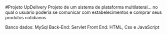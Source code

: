 #Projeto UpDelivery
Projeto de um sistema de plataforma multilateral... no qual o usuario poderia se comunicar com estabelecimentos e comprar seus produtos cotidianos

Banco dados: MySql
Back-End: Servlet
Front End: HTML, Css e JavaScript
